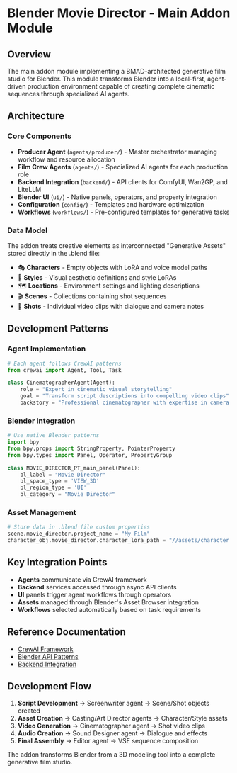 # Blender Movie Director - Main Addon Module

## Overview

The main addon module implementing a BMAD-architected generative film studio for Blender. This module transforms Blender into a local-first, agent-driven production environment capable of creating complete cinematic sequences through specialized AI agents.

## Architecture

### Core Components
- **Producer Agent** (`agents/producer/`) - Master orchestrator managing workflow and resource allocation
- **Film Crew Agents** (`agents/`) - Specialized AI agents for each production role
- **Backend Integration** (`backend/`) - API clients for ComfyUI, Wan2GP, and LiteLLM
- **Blender UI** (`ui/`) - Native panels, operators, and property integration
- **Configuration** (`config/`) - Templates and hardware optimization
- **Workflows** (`workflows/`) - Pre-configured templates for generative tasks

### Data Model
The addon treats creative elements as interconnected "Generative Assets" stored directly in the .blend file:
- 🎭 **Characters** - Empty objects with LoRA and voice model paths
- 🎨 **Styles** - Visual aesthetic definitions and style LoRAs  
- 🗺️ **Locations** - Environment settings and lighting descriptions
- 🎬 **Scenes** - Collections containing shot sequences
- 🎥 **Shots** - Individual video clips with dialogue and camera notes

## Development Patterns

### Agent Implementation
```python
# Each agent follows CrewAI patterns
from crewai import Agent, Tool, Task

class CinematographerAgent(Agent):
    role = "Expert in cinematic visual storytelling"
    goal = "Transform script descriptions into compelling video clips"
    backstory = "Professional cinematographer with expertise in camera work and composition"
```

### Blender Integration
```python
# Use native Blender patterns
import bpy
from bpy.props import StringProperty, PointerProperty
from bpy.types import Panel, Operator, PropertyGroup

class MOVIE_DIRECTOR_PT_main_panel(Panel):
    bl_label = "Movie Director"
    bl_space_type = 'VIEW_3D'
    bl_region_type = 'UI'
    bl_category = "Movie Director"
```

### Asset Management
```python
# Store data in .blend file custom properties
scene.movie_director.project_name = "My Film"
character_obj.movie_director.character_lora_path = "//assets/character.safetensors"
```

## Key Integration Points

- **Agents** communicate via CrewAI framework
- **Backend** services accessed through async API clients  
- **UI** panels trigger agent workflows through operators
- **Assets** managed through Blender's Asset Browser integration
- **Workflows** selected automatically based on task requirements

## Reference Documentation

- [CrewAI Framework](/.bmad-core/data/blender-addon-development-kb.md#crew-ai-integration)
- [Blender API Patterns](/.bmad-core/data/bpy-*.md)
- [Backend Integration](/.bmad-core/data/*-api-guide.md)

## Development Flow

1. **Script Development** → Screenwriter agent → Scene/Shot objects created
2. **Asset Creation** → Casting/Art Director agents → Character/Style assets
3. **Video Generation** → Cinematographer agent → Shot video clips  
4. **Audio Creation** → Sound Designer agent → Dialogue and effects
5. **Final Assembly** → Editor agent → VSE sequence composition

The addon transforms Blender from a 3D modeling tool into a complete generative film studio.
